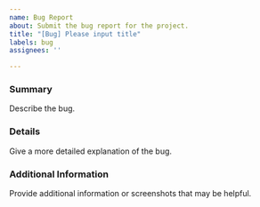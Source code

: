 ```yaml
---
name: Bug Report
about: Submit the bug report for the project. 
title: "[Bug] Please input title"
labels: bug
assignees: ''

---
```


### Summary
Describe the bug.

### Details
Give a more detailed explanation of the bug.

### Additional Information
Provide additional information or screenshots that may be helpful.
